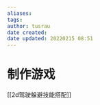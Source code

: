 ```yaml
---
aliases: 
tags:
author: tusrau
date created: 
date updated: 20220215 08:51
---
```


# 制作游戏

[[2d驾驶躲避技能搭配]]
